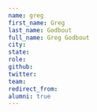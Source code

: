 ```yaml
---
name: greg
first_name: Greg
last_name: Godbout
full_name: Greg Godbout
city: 
state: 
role: 
github: 
twitter: 
team: 
redirect_from: 
alumni: true
---
```

